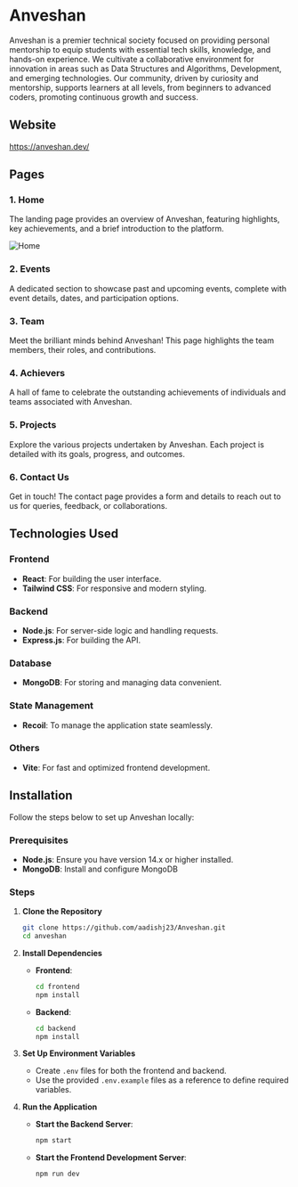 # Anveshan

Anveshan is a premier technical society focused on providing personal mentorship to equip students with essential tech skills, knowledge, and hands-on experience. We cultivate a collaborative environment for innovation in areas such as Data Structures and Algorithms, Development, and emerging technologies. Our community, driven by curiosity and mentorship, supports learners at all levels, from beginners to advanced coders, promoting continuous growth and success.

## Website

https://anveshan.dev/

## Pages

### 1. Home
The landing page provides an overview of Anveshan, featuring highlights, key achievements, and a brief introduction to the platform.

![Home](https://drive.google.com/uc?id=1wCpDvm6t304087V0ebNlwp4_PUvvCHbe)


### 2. Events
A dedicated section to showcase past and upcoming events, complete with event details, dates, and participation options.

### 3. Team
Meet the brilliant minds behind Anveshan! This page highlights the team members, their roles, and contributions.

### 4. Achievers
A hall of fame to celebrate the outstanding achievements of individuals and teams associated with Anveshan.

### 5. Projects
Explore the various projects undertaken by Anveshan. Each project is detailed with its goals, progress, and outcomes.

### 6. Contact Us
Get in touch! The contact page provides a form and details to reach out to us for queries, feedback, or collaborations.

## Technologies Used

### Frontend
- **React**: For building the user interface.
- **Tailwind CSS**: For responsive and modern styling.

### Backend
- **Node.js**: For server-side logic and handling requests.
- **Express.js**: For building the API.

### Database
- **MongoDB**: For storing and managing data convenient.

### State Management
- **Recoil**: To manage the application state seamlessly.

### Others
- **Vite**: For fast and optimized frontend development.

## Installation

Follow the steps below to set up Anveshan locally:

### Prerequisites
- **Node.js**: Ensure you have version 14.x or higher installed.
- **MongoDB**: Install and configure MongoDB

### Steps

1. **Clone the Repository**
   ```bash
   git clone https://github.com/aadishj23/Anveshan.git
   cd anveshan
   ```

2. **Install Dependencies**

   - **Frontend**:
     ```bash
     cd frontend
     npm install
     ```

   - **Backend**:
     ```bash
     cd backend
     npm install
     ```

3. **Set Up Environment Variables**

   - Create `.env` files for both the frontend and backend.
   - Use the provided `.env.example` files as a reference to define required variables.

4. **Run the Application**

   - **Start the Backend Server**:
     ```bash
     npm start
     ```

   - **Start the Frontend Development Server**:
     ```bash
     npm run dev
     ```
